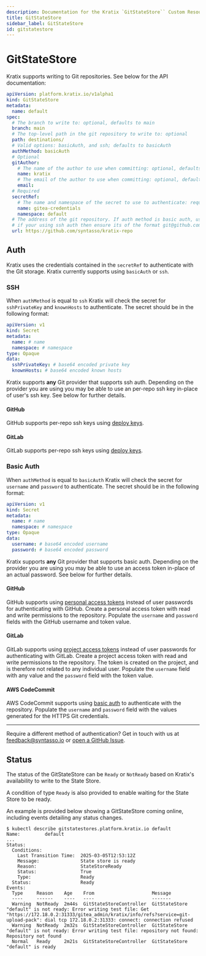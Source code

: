 ```yaml
---
description: Documentation for the Kratix `GitStateStore`` Custom Resource
title: GitStateStore
sidebar_label: GitStateStore
id: gitstatestore
---
```


# GitStateStore

Kratix supports writing to Git repositories. See below for the API documentation:

```yaml
apiVersion: platform.kratix.io/v1alpha1
kind: GitStateStore
metadata:
  name: default
spec:
  # The branch to write to: optional, defaults to main
  branch: main
  # The top-level path in the git repository to write to: optional
  path: destinations/
  # Valid options: basicAuth, and ssh; defaults to basicAuth
  authMethod: basicAuth
  # Optional
  gitAuthor:
    # The name of the author to use when committing: optional, defaults to kratix
    name: kratix
    # The email of the author to use when committing: optional, defaults to empty
    email:
  # Required
  secretRef:
    # The name and namespace of the secret to use to authenticate: required
    name: gitea-credentials
    namespace: default
  # The address of the git repository. If auth method is basic auth, use `http`/`https` format: required
  # if your using ssh auth then ensure its of the format git@github.com:<org>/<repo>.git
  url: https://github.com/syntasso/kratix-repo
```

## Auth

Kratix uses the credentials contained in the `secretRef` to authenticate with the
Git storage. Kratix currently supports using `basicAuth` or `ssh`.

### SSH
When `authMethod` is equal to `ssh` Kratix will check the secret for `sshPrivateKey` and `knownHosts`
to authenticate. The secret should be in the following format:
```yaml
apiVersion: v1
kind: Secret
metadata:
  name: # name
  namespace: # namespace
type: Opaque
data:
  sshPrivateKey: # base64 encoded private key
  knownHosts: # base64 encoded known hosts
```
Kratix supports **any** Git provider that supports ssh auth. Depending on the provider
you are using you may be able to use an per-repo ssh key in-place of user's ssh key.
See below for further details.

#### GitHub
GitHub supports per-repo ssh keys using [deploy keys](https://docs.github.com/en/rest/deploy-keys/deploy-keys?apiVersion=2022-11-28).

#### GitLab
GitLab supports per-repo ssh keys using [deploy keys](https://docs.gitlab.com/ee/user/project/deploy_keys/).

### Basic Auth
When `authMethod` is equal to `basicAuth` Kratix will check the secret for `username`
and `password` to authenticate. The secret should be in the following format:

```yaml
apiVersion: v1
kind: Secret
metadata:
  name: # name
  namespace: # namespace
type: Opaque
data:
  username: # base64 encoded username
  password: # base64 encoded password
```

Kratix supports **any** Git provider that supports basic auth. Depending on the provider
you are using you may be able to use an access token in-place of an actual password.
See below for further details.

#### GitHub

GitHub supports using [personal access tokens](https://docs.github.com/en/authentication/keeping-your-account-and-data-secure/creating-a-personal-access-token)
instead of user passwords for authenticating with GitHub. Create a personal access token
with read and write permissions to the repository. Populate the `username` and `password`
fields with the GitHub username and token value.

#### GitLab

GitLab supports using [project access tokens](https://docs.gitlab.com/ee/user/project/settings/project_access_tokens.html)
instead of user passwords for authenticating with GitLab. Create a project access token
with read and write permissions to the repository. The token is created on the project, and is therefore
not related to any individual user. Populate the `username` field with any value and
the `password` field with the token value.

#### AWS CodeCommit

AWS CodeCommit supports using [basic
auth](https://docs.aws.amazon.com/codecommit/latest/userguide/setting-up-gc.html?icmpid=docs_acc_console_connect_np#setting-up-gc-iam)
to authenticate with the repository. Populate the `username` and `password`
field with the values generated for the HTTPS Git credentials.

---

Require a different method of authentication? Get in touch with us at
[feedback@syntasso.io](mailto:feedback@syntasso.io?subject=Kratix%20Feedback)
or [open a GitHub Issue](https://github.com/syntasso/kratix/issues/new).

## Status

The status of the GitStateStore can be `Ready` or `NotReady` based on Kratix's availability to write to the State Store.

A condition of type `Ready` is also provided to enable waiting for the State Store to be ready.

An example is provided below showing a GitStateStore coming online, including events detailing any status changes.

```
$ kubectl describe gitstatestores.platform.kratix.io default
Name:         default
...
Status:
  Conditions:
    Last Transition Time:  2025-03-05T12:53:12Z
    Message:               State store is ready
    Reason:                StateStoreReady
    Status:                True
    Type:                  Ready
  Status:                  Ready
Events:
  Type     Reason    Age    From                     Message
  ----     ------    ----   ----                     -------
  Warning  NotReady  2m44s  GitStateStoreController  GitStateStore "default" is not ready: Error writing test file: Get "https://172.18.0.2:31333/gitea_admin/kratix/info/refs?service=git-upload-pack": dial tcp 172.18.0.2:31333: connect: connection refused
  Warning  NotReady  2m32s  GitStateStoreController  GitStateStore "default" is not ready: Error writing test file: repository not found: Repository not found
  Normal   Ready     2m21s  GitStateStoreController  GitStateStore "default" is ready
```
